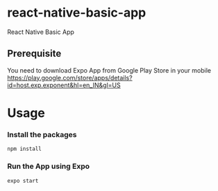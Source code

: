 # react-native-basic-app
React Native Basic App

## Prerequisite

You need to download Expo App from Google Play Store in your mobile
https://play.google.com/store/apps/details?id=host.exp.exponent&hl=en_IN&gl=US

# Usage
### Install the packages
```
npm install

```

### Run the App using Expo
```
expo start

```
